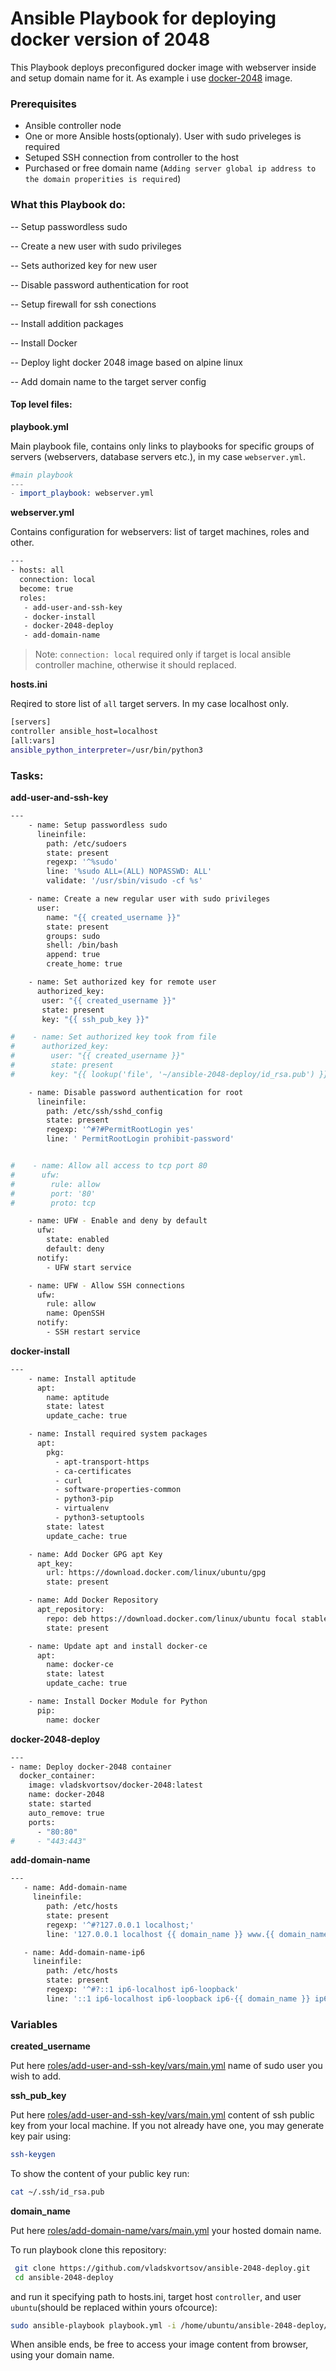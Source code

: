 # Ansible Playbook for deploying docker version of 2048

This Playbook deploys preconfigured docker image with webserver inside and setup domain name for it. As example i use [docker-2048][git-2048] image.

### Prerequisites

- Ansible controller node
- One or more Ansible hosts(optionaly). User with sudo priveleges is required
- Setuped SSH connection from controller to the host
- Purchased or free domain name (`Adding server global ip address to the domain properities is required`)

### What this Playbook do:

-- Setup passwordless sudo

-- Create a new user with sudo privileges

-- Sets authorized key for new user

-- Disable password authentication for root

-- Setup firewall for ssh conections

-- Install addition packages

-- Install Docker

-- Deploy light docker 2048 image based on alpine linux

-- Add domain name to the target server config

#### Top level files:

**playbook.yml**

Main playbook file, contains only links to playbooks for specific groups of servers (webservers, database servers etc.), in my case `webserver.yml`.

```s
#main playbook
---
- import_playbook: webserver.yml
```

**webserver.yml**

Contains configuration for webservers: list of target machines, roles and other.

```sh
---
- hosts: all
  connection: local
  become: true
  roles:
   - add-user-and-ssh-key
   - docker-install
   - docker-2048-deploy
   - add-domain-name
```
> Note: `connection: local` required only if target is local ansible controller  machine, otherwise it should replaced.

**hosts.ini**

Reqired to store list of `all` target servers. In my case localhost only.
```sh
[servers]
controller ansible_host=localhost
[all:vars]
ansible_python_interpreter=/usr/bin/python3
```

### Tasks:

**add-user-and-ssh-key**

```sh
---
    - name: Setup passwordless sudo
      lineinfile:
        path: /etc/sudoers
        state: present
        regexp: '^%sudo'
        line: '%sudo ALL=(ALL) NOPASSWD: ALL'
        validate: '/usr/sbin/visudo -cf %s'

    - name: Create a new regular user with sudo privileges
      user:
        name: "{{ created_username }}"
        state: present
        groups: sudo
        shell: /bin/bash
        append: true
        create_home: true

    - name: Set authorized key for remote user
      authorized_key:
       user: "{{ created_username }}"
       state: present
       key: "{{ ssh_pub_key }}"

#    - name: Set authorized key took from file
#      authorized_key:
#        user: "{{ created_username }}"
#        state: present
#        key: "{{ lookup('file', '~/ansible-2048-deploy/id_rsa.pub') }}"

    - name: Disable password authentication for root
      lineinfile:
        path: /etc/ssh/sshd_config
        state: present
        regexp: '^#?#PermitRootLogin yes'
        line: ' PermitRootLogin prohibit-password'


#    - name: Allow all access to tcp port 80
#      ufw:
#        rule: allow
#        port: '80'
#        proto: tcp

    - name: UFW - Enable and deny by default
      ufw:
        state: enabled
        default: deny
      notify:
        - UFW start service

    - name: UFW - Allow SSH connections
      ufw:
        rule: allow
        name: OpenSSH
      notify:
        - SSH restart service

```

**docker-install**

```sh
---
    - name: Install aptitude
      apt:
        name: aptitude
        state: latest
        update_cache: true

    - name: Install required system packages
      apt:
        pkg:
          - apt-transport-https
          - ca-certificates
          - curl
          - software-properties-common
          - python3-pip
          - virtualenv
          - python3-setuptools
        state: latest
        update_cache: true

    - name: Add Docker GPG apt Key
      apt_key:
        url: https://download.docker.com/linux/ubuntu/gpg
        state: present

    - name: Add Docker Repository
      apt_repository:
        repo: deb https://download.docker.com/linux/ubuntu focal stable
        state: present

    - name: Update apt and install docker-ce
      apt:
        name: docker-ce
        state: latest
        update_cache: true

    - name: Install Docker Module for Python
      pip:
        name: docker
```

**docker-2048-deploy**

```sh
---    
- name: Deploy docker-2048 container
  docker_container:
    image: vladskvortsov/docker-2048:latest
    name: docker-2048
    state: started
    auto_remove: true
    ports:
      - "80:80"
#     - "443:443"
```

**add-domain-name**

```sh
---
   - name: Add-domain-name
     lineinfile:
        path: /etc/hosts
        state: present
        regexp: '^#?127.0.0.1 localhost;'
        line: '127.0.0.1 localhost {{ domain_name }} www.{{ domain_name }};'

   - name: Add-domain-name-ip6
     lineinfile:
        path: /etc/hosts
        state: present
        regexp: '^#?::1 ip6-localhost ip6-loopback'
        line: '::1 ip6-localhost ip6-loopback ip6-{{ domain_name }} ip6-www.{{ domain_name }}'
```

### Variables

**created_username**

Put here [roles/add-user-and-ssh-key/vars/main.yml][user-var] name of sudo user you wish to add.

**ssh_pub_key**

Put here [roles/add-user-and-ssh-key/vars/main.yml][user-var] content of ssh
public key from your local machine. If you not already have one, you may generate key pair using:

```sh
ssh-keygen
```

 To show the content of your public key run:

```sh
cat ~/.ssh/id_rsa.pub
```

**domain_name**

Put here [roles/add-domain-name/vars/main.yml][domain-var] your hosted domain name.



To run playbook clone this repository:

```sh
 git clone https://github.com/vladskvortsov/ansible-2048-deploy.git
 cd ansible-2048-deploy
```

and run it specifying path to hosts.ini, target host `controller`, and user `ubuntu`(should be replaced within yours ofcource):

```sh
sudo ansible-playbook playbook.yml -i /home/ubuntu/ansible-2048-deploy/hosts.ini -l controller -u ubuntu
```


When ansible ends, be free to access your image content from browser, using your domain name.

[git-2048]: <https://github.com/vladskvortsov/docker-2048.git>
[user-var]:<https://github.com/vladskvortsov/ansible-2048-deploy/blob/master/roles/add-user-and-ssh-key/vars/main.yml>
[domain-var]: <https://github.com/vladskvortsov/ansible-2048-deploy/blob/master/roles/add-domain-name/vars/main.yml>
